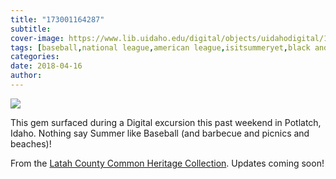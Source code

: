 ```yaml
---
title: "173001164287"
subtitle: 
cover-image: https://www.lib.uidaho.edu/digital/objects/uidahodigital/173001164287.jpg
tags: [baseball,national league,american league,isitsummeryet,black and white photography,idahome,uidaho,university of idaho]
categories: 
date: 2018-04-16
author: 
---
```


<p><img class="img-fluid" class="img-fluid" class="img-fluid"  src="https://www.lib.uidaho.edu/digital/objects/uidahodigital/173001164287.jpg" /></p>
<div class="caption">
 <p>This gem surfaced during a Digital excursion this past weekend in Potlatch, Idaho. Nothing say Summer like Baseball (and barbecue and picnics and beaches)!&nbsp;</p>
 <p>From the <a href="https://www.lib.uidaho.edu/digital/lcheritage/index.html" target="_blank">Latah County Common Heritage Collection</a>. Updates coming soon!</p> 
</div>
